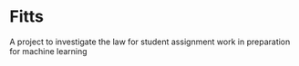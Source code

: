 # Fitts
A project to investigate the law for student assignment work in preparation for machine learning
